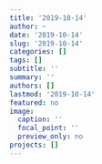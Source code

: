 ```yaml
---
title: '2019-10-14'
author: ~
date: '2019-10-14'
slug: '2019-10-14'
categories: []
tags: []
subtitle: ''
summary: ''
authors: []
lastmod: '2019-10-14'
featured: no
image:
  caption: ''
  focal_point: ''
  preview_only: no
projects: []
---
```



